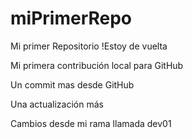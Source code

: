 # miPrimerRepo

Mi primer Repositorio !Estoy de vuelta

Mi primera contribución local para GitHub

Un commit mas desde GitHub

Una actualización más

Cambios desde mi rama llamada dev01
